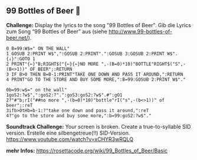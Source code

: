 ## 99 Bottles of Beer 🍺

**Challenge:**
Display the lyrics to the song "99 Bottles of Beer".
Gib die Lyrics zum Song “99 Bottles of Beer” aus (siehe http://www.99-bottles-of-beer.net/).

```basic
0 B=99:W$=" ON THE WALL"
1 GOSUB 2:PRINT W$",":GOSUB 2:PRINT".":GOSUB 3:GOSUB 2:PRINT W$".{↓}":GOTO 1
2 PRINT"{←}"B;RIGHT$("{←}{←}NO MORE ",-(B=0)*10)"BOTTLE"RIGHT$("S",-(B<>1))" OF BEER";:RETURN
3 IF B>0 THEN B=B-1:PRINT"TAKE ONE DOWN AND PASS IT AROUND,":RETURN
4 PRINT"GO TO THE STORE AND BUY SOME MORE,":B=99:GOSUB 2:PRINT W$"."
```
```
0b=99:w$=" on the wall"
1goS2:?w$",":goS2:?".":goS3:goS2:?w$".#":gO1
2?"#"b;rI("##no more ",-(b=0)*10)"bottle"rI("s",-(b<>1))" of beer";:reT
3ifb>0tHb=b-1:?"take one down and pass it around,":reT
4?"go to the store and buy some more,":b=99:goS2:?w$"."
```

**Soundtrack Challenge:**
Your screen is broken. Create a true-to-syllable SID version.
Erstelle eine silbengetreue(!!) SID-Version.
https://www.youtube.com/watch?v=xCHYR3wRQLQ

**mehr Infos:**
https://rosettacode.org/wiki/99_Bottles_of_Beer/Basic
